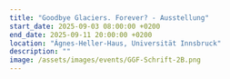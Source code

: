 ```yaml
---
title: "Goodbye Glaciers. Forever? - Ausstellung"
start_date: 2025-09-03 08:00:00 +0200
end_date: 2025-09-11 20:00:00 +0200
location: "Ágnes-Heller-Haus, Universität Innsbruck"
description: ""
image: /assets/images/events/GGF-Schrift-2B.png
---
```

